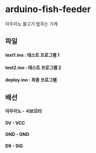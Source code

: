 # arduino-fish-feeder
아두이노 물고기 밥주는 기계

## 파일
#### test1.ino  : 테스트 프로그램 1
#### test2.ino  : 테스트 프로그램 2
#### deploy.ino : 최종 프로그램

## 배선
#### 아두이노 - 서보모터
#### 5V       - VCC
#### GND      - GND
#### D9       - SIG
